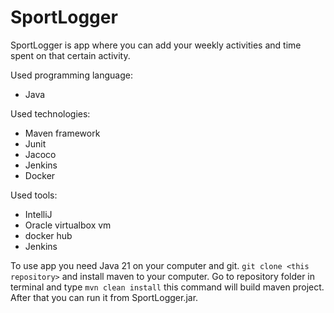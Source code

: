 # SportLogger

SportLogger is app where you can add your weekly activities and time spent on that
certain activity.

Used programming language:
- Java

Used technologies:
- Maven framework
- Junit
- Jacoco
- Jenkins
- Docker

Used tools:
- IntelliJ
- Oracle virtualbox vm
- docker hub
- Jenkins


To use app you need Java 21 on your computer and git. ````git clone <this repository>```` and install maven
to your computer. Go to repository folder in terminal and type `````mvn clean install````` this command will build
maven project. After that you can run it from SportLogger.jar.
